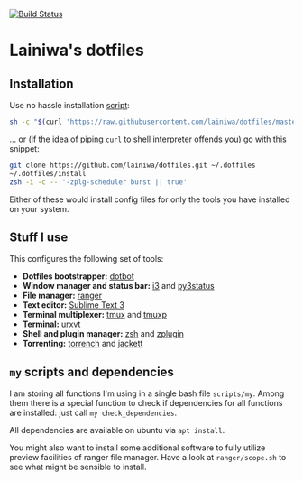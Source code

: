 [![Build Status](http://172.104.236.217:8010/badges/runtests.svg)](http://172.104.236.217:8010)

# Lainiwa's dotfiles


## Installation
Use no hassle installation [script](quick_install.sh):
```sh
sh -c "$(curl 'https://raw.githubusercontent.com/lainiwa/dotfiles/master/quick_install.sh')"
```

... or (if the idea of piping `curl` to shell interpreter offends you) go with this snippet:
```sh
git clone https://github.com/lainiwa/dotfiles.git ~/.dotfiles
~/.dotfiles/install
zsh -i -c -- '-zplg-scheduler burst || true'
```

Either of these would install config files for only the tools you have installed on your system.


## Stuff I use
This configures the following set of tools:

* **Dotfiles bootstrapper:** [dotbot](https://github.com/anishathalye/dotbot)
* **Window manager and status bar:** [i3](https://i3wm.org/) and [py3status](https://github.com/ultrabug/py3status)
* **File manager:** [ranger](https://github.com/ranger/ranger)
* **Text editor:** [Sublime Text 3](https://www.sublimetext.com/3)
* **Terminal multiplexer:** [tmux](https://wiki.archlinux.org/index.php/Tmux) and [tmuxp](https://github.com/tmux-python/tmuxp)
* **Terminal:** [urxvt](https://wiki.archlinux.org/index.php/rxvt-unicode)
* **Shell and plugin manager:** [zsh](https://wiki.archlinux.org/index.php/Zsh) and [zplugin](https://github.com/zdharma/zplugin)
* **Torrenting:** [torrench](https://github.com/kryptxy/torrench) and [jackett](https://github.com/Jackett/Jackett)


## `my` scripts and dependencies
I am storing all functions I'm using in a single bash file `scripts/my`.
Among them there is a special function to check if dependencies for all functions are installed: just call `my check_dependencies`.

All dependencies are available on ubuntu via `apt install`.

You might also want to install some additional software to fully utilize preview facilities of ranger file manager. Have a look at `ranger/scope.sh` to see what might be sensible to install.
